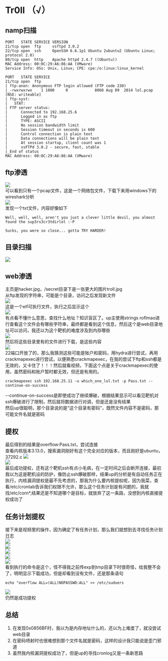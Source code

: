 # Tr0ll （√）

## namp扫描  

```
PORT   STATE SERVICE VERSION
21/tcp open  ftp     vsftpd 3.0.2
22/tcp open  ssh     OpenSSH 6.6.1p1 Ubuntu 2ubuntu2 (Ubuntu Linux; protocol 2.0)
80/tcp open  http    Apache httpd 2.4.7 ((Ubuntu))
MAC Address: 00:0C:29:A6:86:AA (VMware)
Service Info: OSs: Unix, Linux; CPE: cpe:/o:linux:linux_kernel
```
```
PORT   STATE SERVICE
21/tcp open  ftp
| ftp-anon: Anonymous FTP login allowed (FTP code 230)
|_-rwxrwxrwx    1 1000     0            8068 Aug 09  2014 lol.pcap [NSE: writeable]
| ftp-syst: 
|   STAT: 
| FTP server status:
|      Connected to 192.168.25.6
|      Logged in as ftp
|      TYPE: ASCII
|      No session bandwidth limit
|      Session timeout in seconds is 600
|      Control connection is plain text
|      Data connections will be plain text
|      At session startup, client count was 1
|      vsFTPd 3.0.2 - secure, fast, stable
|_End of status
MAC Address: 00:0C:29:A6:86:AA (VMware)
```

## ftp渗透

![](img/2024-03-09-15-55-21.png)  
可以看到只有一个pcap文件，这是一个网络包文件，下载下来用windows下的wireshark分析  
![](img/2024-03-09-21-48-03.png)  
发现一个txt文件，内容好像如下  
```
Well, well, well, aren't you just a clever little devil, you almost found the sup3rs3cr3tdirlol :-P

Sucks, you were so close... gotta TRY HARDER!
```


## 目录扫描  

![](img/2024-03-09-15-59-41.png)  

## web渗透  

主页是hacker.jpg，/secret目录下是一张更大的图片troll.jpg  
从ftp发现的字符串，可能是个目录，访问之后发现新文件  
![](img/2024-03-09-22-26-47.png)  
这是一个elf可执行文件，执行之后显示这个  
![](img/2024-03-09-22-31-02.png)  
有点看不懂什么意思，查找什么地址？知识盲区了。up主使用strings roflmao进行查看这个文件会有哪些字符串，最终都是看到这个信息，然后这个是web目录地址可以访问，我还以为这个靶机的难度涉及到内存哪些  
![](img/2024-03-09-22-40-56.png)  
然后将这些目录里有的文件进行下载，是这些内容  
![](img/2024-03-09-22-43-07.png)  
22端口开放了的，那么我猜测这些可能是账户和密码，用hydra进行尝试，再用crackmapexec进行尝试，以便熟悉crackmapexec，在我的尝试下ftp和ssh都是无效的，又卡住了！！！然后就看视频，下面这个点是关于crackmapexec的使用，虽然密码和账户暂时都无效，但还是有用的。  
```
crackmapexec ssh 192.168.25.11 -u which_one_lol.txt -p Pass.txt --continue-on-success
```
--continue-on-success是即使成功了继续爆破，根据结果显示可以看见靶机对ssh爆破进行了限制，然后就将数据进行对调，但是还是没有结果  
然后up很聪明，那个目录说的是“这个目录有密码”，既然文件内容不是密码，那可能文件名就是密码  

## 提权  

最后得到的结果是overflow:Pass.txt，尝试连接  
查看内核版本3.13.0，搜索漏洞刚好有这个完全对应的版本，而且刚好是ubuntu，37292.c
![](img/2024-03-09-23-26-34.png)  
![](img/2024-03-09-23-24-42.png)  
最后成功提权，还有这个靶机ssh有点小毛病，在一定时间之后会断开连接，最初我以为这是靶机设的防护，像防止ssh爆破那样，结果up的分析是有自动任务正在执行，内核漏洞提权是最不先考虑的，那我为什么要内核提权呢，因为我菜，查看/etc/crontab告诉我们权限不允许，那么这个任务计划是有问题的，我就找/etc/corn*,结果还是不知道哪个是目标，就放弃了这一条路，没想到内核直接提权成功了  

## 任务计划提权  
接下来是视频里的操作，因为确定了有任务计划，那么我们就想到去寻找任务计划日志  
![](img/2024-03-09-23-40-43.png)  
![](img/2024-03-09-23-41-06.png)  
![](img/2024-03-09-23-41-28.png)  
![](img/2024-03-09-23-44-28.png)  
![](img/2024-03-09-23-41-54.png)  
看到执行的命令是这个，怪不得我之前传exp到tmp目录下时很奇怪，给我整不会了，明明显示下载成功，但是却看到没有文件，还是那条语句  
```
echo "overflow ALL=(ALL)NOPASSWD:ALL" >> /etc/sudoers
```
![](img/2024-03-09-23-49-07.png)  
仍然是成功提权  

## 总结  

1. 在发现0x0856BF时，我以为是内存地址什么的，还以为上难度了，就没尝试web目录
2. 在密码喷射时也很难想到那个文件名就是密码，这样的设计我只能说是歪门邪道
3. 虽然我内核漏洞提权成功了，但是up的寻找cronlog又是一条新思路 